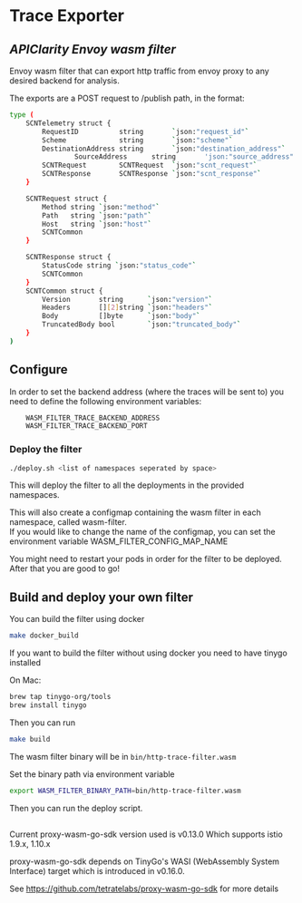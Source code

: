 # Trace Exporter
## _APIClarity Envoy wasm filter_

Envoy wasm filter that can export http traffic from envoy proxy to any desired backend for analysis.

The exports are a POST request to /publish path, in the format:
```sh
type (
	SCNTelemetry struct {
		RequestID          string       `json:"request_id"`
		Scheme             string       `json:"scheme"`
		DestinationAddress string       `json:"destination_address"`
                SourceAddress      string       'json:"source_address"'
		SCNTRequest        SCNTRequest  `json:"scnt_request"`
		SCNTResponse       SCNTResponse `json:"scnt_response"`
	}

	SCNTRequest struct {
		Method string `json:"method"`
		Path   string `json:"path"`
		Host   string `json:"host"`
		SCNTCommon
	}

	SCNTResponse struct {
		StatusCode string `json:"status_code"`
		SCNTCommon
	}
	SCNTCommon struct {
		Version       string      `json:"version"`
		Headers       [][2]string `json:"headers"`
		Body          []byte      `json:"body"`
		TruncatedBody bool        `json:"truncated_body"`
	}
)
```
## Configure

In order to set the backend address (where the traces will be sent to) you need to define the following environment variables:
```sh
    WASM_FILTER_TRACE_BACKEND_ADDRESS
    WASM_FILTER_TRACE_BACKEND_PORT

```

### Deploy the filter

```sh
./deploy.sh <list of namespaces seperated by space>
```

This will deploy the filter to all the deployments in the provided namespaces.

This will also create a configmap containing the wasm filter in each namespace, called wasm-filter.  
If you would like to change the name of the configmap, you can set the environment variable WASM_FILTER_CONFIG_MAP_NAME

You might need to restart your pods in order for the filter to be deployed.  
After that you are good to go! 

## Build and deploy your own filter

You can build the filter using docker

```sh
make docker_build
```

If you want to build the filter without using docker you need to have tinygo installed

On Mac:  
```sh
brew tap tinygo-org/tools  
brew install tinygo
```
Then you can run 
```sh
make build
```

The wasm filter binary will be in `bin/http-trace-filter.wasm`

Set the binary path via environment variable

```sh
export WASM_FILTER_BINARY_PATH=bin/http-trace-filter.wasm
```

Then you can run the deploy script.

##
Current proxy-wasm-go-sdk version used is v0.13.0 Which supports istio 1.9.x, 1.10.x 

proxy-wasm-go-sdk depends on TinyGo's WASI (WebAssembly System Interface) target which is introduced in v0.16.0.

See https://github.com/tetratelabs/proxy-wasm-go-sdk for more details

